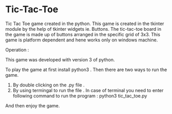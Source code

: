# Tic-Tac-Toe
Tic Tac Toe game  created in the python.
This game is created in the tkinter module by the help of tkinter widgets ie. Buttons.
The tic-tac-toe board in the game is made up of buttons arranged in the specific grid of 3x3.
This game is platform dependent and hene works only on windows machine.

Operation :

This game was developed with version 3 of python.

To play  the game at first install python3 .
Then there are two ways to run the game.
1. By double clicking on the .py file .
2. By using termingal to run the file .
In case of terminal you need to enter following command to run the program :
python3 tic_tac_toe.py

And then enjoy the game.
